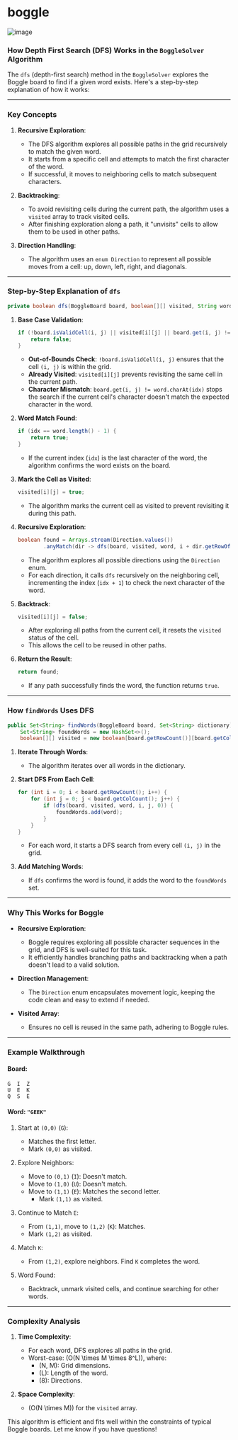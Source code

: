 # boggle

![image](https://github.com/user-attachments/assets/a92f73e8-d20b-489f-a036-8d54435da4a5)

### How Depth First Search (DFS) Works in the `BoggleSolver` Algorithm

The `dfs` (depth-first search) method in the `BoggleSolver` explores the Boggle board to find if a given word exists. Here's a step-by-step explanation of how it works:

---

### **Key Concepts**

1. **Recursive Exploration**:
    - The DFS algorithm explores all possible paths in the grid recursively to match the given word.
    - It starts from a specific cell and attempts to match the first character of the word.
    - If successful, it moves to neighboring cells to match subsequent characters.

2. **Backtracking**:
    - To avoid revisiting cells during the current path, the algorithm uses a `visited` array to track visited cells.
    - After finishing exploration along a path, it "unvisits" cells to allow them to be used in other paths.

3. **Direction Handling**:
    - The algorithm uses an `enum Direction` to represent all possible moves from a cell: up, down, left, right, and diagonals.

---

### **Step-by-Step Explanation of `dfs`**

```java
private boolean dfs(BoggleBoard board, boolean[][] visited, String word, int i, int j, int idx) {
```

1. **Base Case Validation**:
   ```java
   if (!board.isValidCell(i, j) || visited[i][j] || board.get(i, j) != word.charAt(idx)) {
       return false;
   }
   ```
    - **Out-of-Bounds Check**: `!board.isValidCell(i, j)` ensures that the cell `(i, j)` is within the grid.
    - **Already Visited**: `visited[i][j]` prevents revisiting the same cell in the current path.
    - **Character Mismatch**: `board.get(i, j) != word.charAt(idx)` stops the search if the current cell's character doesn't match the expected character in the word.

2. **Word Match Found**:
   ```java
   if (idx == word.length() - 1) {
       return true;
   }
   ```
    - If the current index (`idx`) is the last character of the word, the algorithm confirms the word exists on the board.

3. **Mark the Cell as Visited**:
   ```java
   visited[i][j] = true;
   ```
    - The algorithm marks the current cell as visited to prevent revisiting it during this path.

4. **Recursive Exploration**:
   ```java
   boolean found = Arrays.stream(Direction.values())
           .anyMatch(dir -> dfs(board, visited, word, i + dir.getRowOffset(), j + dir.getColOffset(), idx + 1));
   ```
    - The algorithm explores all possible directions using the `Direction` enum.
    - For each direction, it calls `dfs` recursively on the neighboring cell, incrementing the index (`idx + 1`) to check the next character of the word.

5. **Backtrack**:
   ```java
   visited[i][j] = false;
   ```
    - After exploring all paths from the current cell, it resets the `visited` status of the cell.
    - This allows the cell to be reused in other paths.

6. **Return the Result**:
   ```java
   return found;
   ```
    - If any path successfully finds the word, the function returns `true`.

---

### **How `findWords` Uses DFS**

```java
public Set<String> findWords(BoggleBoard board, Set<String> dictionary) {
    Set<String> foundWords = new HashSet<>();
    boolean[][] visited = new boolean[board.getRowCount()][board.getColCount()];
```

1. **Iterate Through Words**:
    - The algorithm iterates over all words in the dictionary.

2. **Start DFS From Each Cell**:
   ```java
   for (int i = 0; i < board.getRowCount(); i++) {
       for (int j = 0; j < board.getColCount(); j++) {
           if (dfs(board, visited, word, i, j, 0)) {
               foundWords.add(word);
           }
       }
   }
   ```
    - For each word, it starts a DFS search from every cell `(i, j)` in the grid.

3. **Add Matching Words**:
    - If `dfs` confirms the word is found, it adds the word to the `foundWords` set.

---

### **Why This Works for Boggle**

- **Recursive Exploration**:
    - Boggle requires exploring all possible character sequences in the grid, and DFS is well-suited for this task.
    - It efficiently handles branching paths and backtracking when a path doesn't lead to a valid solution.

- **Direction Management**:
    - The `Direction` enum encapsulates movement logic, keeping the code clean and easy to extend if needed.

- **Visited Array**:
    - Ensures no cell is reused in the same path, adhering to Boggle rules.

---

### **Example Walkthrough**

#### Board:
```
G  I  Z
U  E  K
Q  S  E
```

#### Word: `"GEEK"`

1. Start at `(0,0)` (`G`):
    - Matches the first letter.
    - Mark `(0,0)` as visited.

2. Explore Neighbors:
    - Move to `(0,1)` (`I`): Doesn't match.
    - Move to `(1,0)` (`U`): Doesn't match.
    - Move to `(1,1)` (`E`): Matches the second letter.
        - Mark `(1,1)` as visited.

3. Continue to Match `E`:
    - From `(1,1)`, move to `(1,2)` (`K`): Matches.
    - Mark `(1,2)` as visited.

4. Match `K`:
    - From `(1,2)`, explore neighbors. Find `K` completes the word.

5. Word Found:
    - Backtrack, unmark visited cells, and continue searching for other words.

---

### **Complexity Analysis**

1. **Time Complexity**:
    - For each word, DFS explores all paths in the grid.
    - Worst-case: \(O(N \times M \times 8^L)\), where:
        - \(N, M\): Grid dimensions.
        - \(L\): Length of the word.
        - \(8\): Directions.

2. **Space Complexity**:
    - \(O(N \times M)\) for the `visited` array.

This algorithm is efficient and fits well within the constraints of typical Boggle boards. Let me know if you have questions!